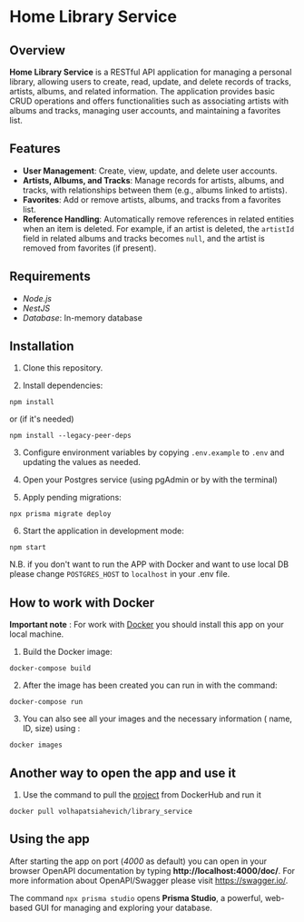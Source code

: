 # Home Library Service

## Overview

**Home Library Service** is a RESTful API application for managing a personal library, allowing users to create, read, update, and delete records of tracks, artists, albums, and related information. The application provides basic CRUD operations and offers functionalities such as associating artists with albums and tracks, managing user accounts, and maintaining a favorites list.

## Features

- **User Management**: Create, view, update, and delete user accounts.
- **Artists, Albums, and Tracks**: Manage records for artists, albums, and tracks, with relationships between them (e.g., albums linked to artists).
- **Favorites**: Add or remove artists, albums, and tracks from a favorites list.
- **Reference Handling**: Automatically remove references in related entities when an item is deleted. For example, if an artist is deleted, the `artistId` field in related albums and tracks becomes `null`, and the artist is removed from favorites (if present).

## Requirements

- _Node.js_
- _NestJS_
- _Database_: In-memory database

## Installation

1. Clone this repository.

2. Install dependencies:

```
npm install
```

or (if it's needed)

```
npm install --legacy-peer-deps
```

3. Configure environment variables by copying `.env.example` to `.env` and updating the values as needed.

4. Open your Postgres service (using pgAdmin or by with the terminal)

5. Apply pending migrations:

```
npx prisma migrate deploy
```

6. Start the application in development mode:

```
npm start

```

N.B. if you don't want to run the APP with Docker and want to use local DB please change `POSTGRES_HOST` to `localhost` in your .env file.

## How to work with Docker

**Important note** : For work with [Docker](https://app.docker.com/) you should install this app on your local machine.

1. Build the Docker image:

```
docker-compose build
```

2. After the image has been created you can run in with the command:

```
docker-compose run
```

3. You can also see all your images and the necessary information ( name, ID, size) using :

```
docker images
```

## Another way to open the app and use it

1.  Use the command to pull the [project](https://hub.docker.com/r/volhapatsiahevich/library_service) from DockerHub and run it

```
docker pull volhapatsiahevich/library_service
```

## Using the app

After starting the app on port (_4000_ as default) you can open in your browser OpenAPI documentation by typing **http://localhost:4000/doc/**.
For more information about OpenAPI/Swagger please visit https://swagger.io/.

The command `npx prisma studio` opens **Prisma Studio**, a powerful, web-based GUI for managing and exploring your database.
